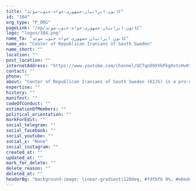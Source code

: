 ```yaml
---
title: "کانون-ایرانیان-جمهوری-خواه-جنوب-سوئد"
id: "104"
org_type: "P_ORG"
pageLink: "/op/کانون-ایرانیان-جمهوری-خواه-جنوب-سوئد"
logo: "logos/104.png"
name_fa: "کانون ایرانیان جمهوری خواه جنوب سوئد"
name_en: "Center of Republican Iranians of South Sweden"
name_short: ""
location: ""
post_location: ""
internetAddress: "https://www.youtube.com/channel/UCfqnO9XVkPkgXvtcHvKtvbw             https://www.iranianrepublicans.org/"
contact: ""
phone: ""
about: "Center of Republican Iranians of South Sweden (KIJS) is a pro-republican Iranian community in southern Sweden. This society was founded on the values ​​of the women's movement, life, liberty and the Universal Declaration of Human Rights. Its purpose is to create a society based on the values ​​of the democratic secular republic. This community welcomes Republicans and supporters of democratic struggles and civil movements."
expertise: ""
history: ""
manifest: ""
codeOfConduct: ""
estimationOfMembers: ""
political_orientation: ""
markForEdit: ""
social_telegram: ""
social_facebook: ""
social_youtube: ""
social_x: "None"
social_instagram: ""
created_at: ""
updated_at: ""
mark_for_delete: ""
delete_reason: ""
deleted_at: ""
headerBg: "background-image: linear-gradient(120deg, #fdfbfb 0%, #ebedee 100%);"
---
```

